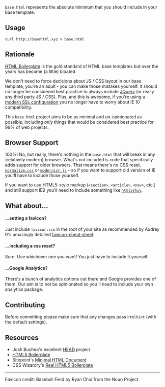 `base.html` represents the absolute minimum that you should include in your base template.


## Usage

```
curl http://basehtml.xyz > base.html
```


## Rationale

[HTML Boilerplate][html5-bp] is the gold standard of HTML base templates but over the years has become (a little) bloated.

We don't need to force decisions about JS / CSS layout in our base template, you're an adult - you can make those mistakes yourself.
It should no longer be considered best practice to always include [JQuery][jquery] (or really any third party JS / CSS).
Plus, and this is awesome, if you're using a [modern SSL configuration][ssl-config] you no longer have to worry about IE 10 compatibility.

This `base.html` project aims to be as minimal and un-opinionated as possible, including _only_ things that would be considered best practice for 99% of web projects.


## Browser Support

100%! No, but really, there's nothing in the `base.html` that will break in any (relatively modern) browser.
What's not included is code that specifically adds support for older browsers.
That means there's no CSS reset, [`normalize.css`][normalize] or [`modernizr.js`][modernizr] - so if you want to support old version of IE you'll have to include those yourself.

If you want to use HTML5-style markup (`<section>`, `<article>`, `<nav>`, etc.) and still support IE9 you'll need to include something like [`html5shiv`][html5shiv].


## What about...

#### ...setting a favicon?

Just include `favicon.ico` in the root of your site as recommended by Audrey R's amazingly detailed [favicon-cheat-sheet][favicon-cheat-sheet].

#### ...including a css reset?

Sure. Use whichever one you want! You just have to include it yourself.

#### ...Google Analytics?

There's a bunch of analytics options out there and Google provides one of them.
Our aim is to not be opinionated so you'll need to include your own analytics package.


## Contributing

Before committing please make sure that any changes pass `htmlhint` (with the default settings).


## Resources

- Josh Buchea's excellent [HEAD][head] project
- [HTML5 Boilerplate][html5-bp]
- Sitepoint's [Minimal HTML Document][sitepoint-html5]
- CSS Wizardry's [Real HTML5 Boilerplate][real-html5]

---

Favicon credit: Baseball Field by Ryan Choi from the Noun Project

  [head]: http://gethead.info/
  [html5-bp]: https://github.com/h5bp/html5-boilerplate
  [jquery]: https://jquery.com
  [ssl-config]: https://mozilla.github.io/server-side-tls/ssl-config-generator/
  [normalize]: https://necolas.github.io/normalize.css/
  [modernizr]: https://modernizr.com/
  [favicon-cheat-sheet]: https://github.com/audreyr/favicon-cheat-sheet
  [html5shiv]: https://github.com/aFarkas/html5shiv
  [real-html5]: http://csswizardry.com/2011/01/the-real-html5-boilerplate/
  [sitepoint-html5]: https://www.sitepoint.com/a-minimal-html-document-html5-edition/
